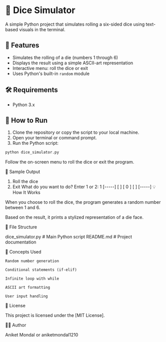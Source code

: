 # 🎲 Dice Simulator

A simple Python project that simulates rolling a six-sided dice using text-based visuals in the terminal.

## 📌 Features

- Simulates the rolling of a die (numbers 1 through 6)
- Displays the result using a simple ASCII-art representation
- Interactive menu: roll the dice or exit
- Uses Python's built-in `random` module

## 🛠️ Requirements

- Python 3.x

## 🚀 How to Run

1. Clone the repository or copy the script to your local machine.
2. Open your terminal or command prompt.
3. Run the Python script:

```bash
python dice_simulator.py
```
Follow the on-screen menu to roll the dice or exit the program.

📸 Sample Output
1. Roll the dice
2. Exit
What do you want to do? Enter 1 or 2: 1
[-----]
[     ]
[  0  ]
[     ]
[-----]
💡 How It Works

  When you choose to roll the dice, the program generates a random number between 1 and 6.
  
  Based on the result, it prints a stylized representation of a die face.
  
📂 File Structure

dice_simulator.py     # Main Python script
README.md             # Project documentation

🧠 Concepts Used

    Random number generation

    Conditional statements (if-elif)

    Infinite loop with while

    ASCII art formatting

    User input handling

📃 License

This project is licensed under the [MIT License].

👨‍💻 Author

Aniket Mondal or aniketmondal1210

